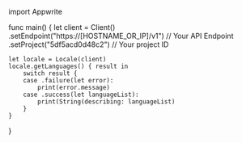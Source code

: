 import Appwrite

func main() {
    let client = Client()
      .setEndpoint("https://[HOSTNAME_OR_IP]/v1") // Your API Endpoint
      .setProject("5df5acd0d48c2") // Your project ID

    let locale = Locale(client)
    locale.getLanguages() { result in
        switch result {
        case .failure(let error):
            print(error.message)
        case .success(let languageList):
            print(String(describing: languageList)
        }
    }
}
